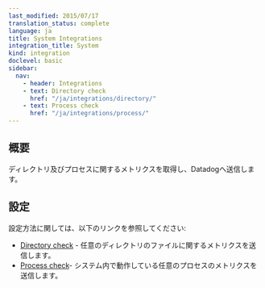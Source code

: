```yaml
---
last_modified: 2015/07/17
translation_status: complete
language: ja
title: System Integrations
integration_title: System
kind: integration
doclevel: basic
sidebar:
  nav:
    - header: Integrations
    - text: Directory check
      href: "/ja/integrations/directory/"
    - text: Process check
      href: "/ja/integrations/process/"
---
```


<!-- Get metrics from your system directories and processes. Check links below to see the configuration instructions:

* <a href="https://docs.datadoghq.com/integrations/directory/">Directory check</a> - Capture metrics from the files in given directories.
* <a href="https://docs.datadoghq.com/integrations/process/">Process check</a> - Capture metrics from specific running processes on a system. -->

## 概要


ディレクトリ及びプロセスに関するメトリクスを取得し、Datadogへ送信します。

## 設定


設定方法に関しては、以下のリンクを参照してください:

* [Directory check](/ja/integrations/directory/) - 任意のディレクトリのファイルに関するメトリクスを送信します。
* [Process check](/ja/integrations/process/)- システム内で動作している任意のプロセスのメトリクスを送信します。
